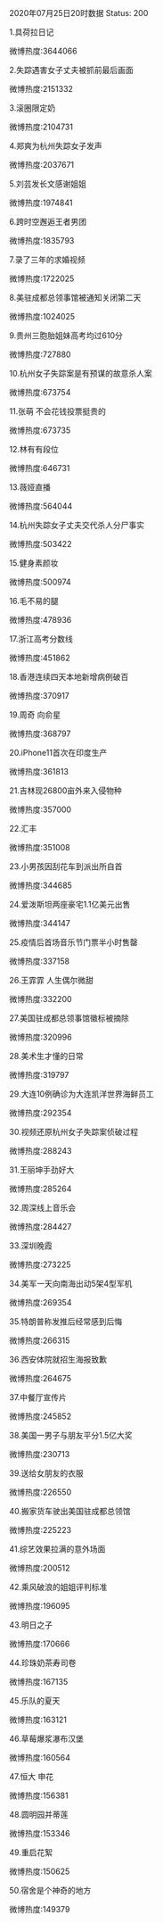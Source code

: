 2020年07月25日20时数据
Status: 200

1.具荷拉日记

微博热度:3644066

2.失踪遇害女子丈夫被抓前最后画面

微博热度:2151332

3.滚圈限定奶

微博热度:2104731

4.郑爽为杭州失踪女子发声

微博热度:2037671

5.刘芸发长文感谢姐姐

微博热度:1974841

6.跨时空邂逅王者男团

微博热度:1835793

7.录了三年的求婚视频

微博热度:1722025

8.美驻成都总领事馆被通知关闭第二天

微博热度:1024025

9.贵州三胞胎姐妹高考均过610分

微博热度:727880

10.杭州女子失踪案是有预谋的故意杀人案

微博热度:673754

11.张萌 不会花钱投票挺贵的

微博热度:673735

12.林有有段位

微博热度:646731

13.薇娅直播

微博热度:564044

14.杭州失踪女子丈夫交代杀人分尸事实

微博热度:503422

15.健身素颜妆

微博热度:500974

16.毛不易的腿

微博热度:478936

17.浙江高考分数线

微博热度:451862

18.香港连续四天本地新增病例破百

微博热度:370917

19.周奇 向俞星

微博热度:368797

20.iPhone11首次在印度生产

微博热度:361813

21.吉林现26800亩外来入侵物种

微博热度:357000

22.汇丰

微博热度:351008

23.小男孩因刮花车到派出所自首

微博热度:344685

24.爱泼斯坦两座豪宅1.1亿美元出售

微博热度:344147

25.疫情后首场音乐节门票半小时售罄

微博热度:337158

26.王霏霏 人生偶尔微甜

微博热度:332200

27.美国驻成都总领事馆徽标被摘除

微博热度:320996

28.美术生才懂的日常

微博热度:319797

29.大连10例确诊为大连凯洋世界海鲜员工

微博热度:292354

30.视频还原杭州女子失踪案侦破过程

微博热度:288243

31.王丽坤手劲好大

微博热度:285264

32.周深线上音乐会

微博热度:284427

33.深圳晚霞

微博热度:273225

34.美军一天向南海出动5架4型军机

微博热度:269354

35.特朗普称发推后经常感到后悔

微博热度:266315

36.西安体院就招生海报致歉

微博热度:264675

37.中餐厅宣传片

微博热度:245852

38.美国一男子与朋友平分1.5亿大奖

微博热度:230713

39.送给女朋友的衣服

微博热度:226550

40.搬家货车驶出美国驻成都总领馆

微博热度:225223

41.综艺效果拉满的意外场面

微博热度:200512

42.乘风破浪的姐姐评判标准

微博热度:196095

43.明日之子

微博热度:170666

44.珍珠奶茶寿司卷

微博热度:167135

45.乐队的夏天

微博热度:163121

46.草莓爆浆瀑布汉堡

微博热度:160564

47.恒大 申花

微博热度:156381

48.圆明园并蒂莲

微博热度:153346

49.重启花絮

微博热度:150625

50.宿舍是个神奇的地方

微博热度:149379

